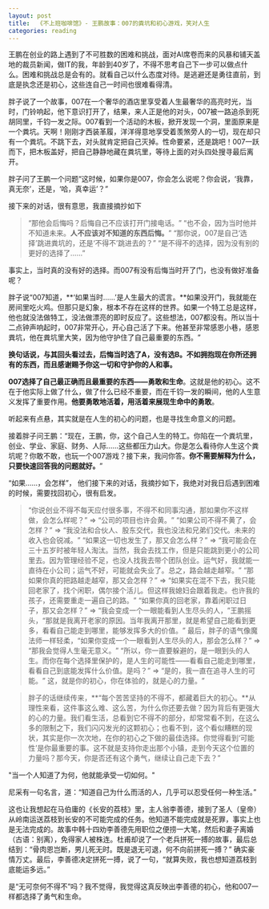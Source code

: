 ```yaml
---
layout: post
title:  《不上班咖啡馆》- 王鹏故事：007的粪坑和初心游戏，笑对人生
categories: reading
---
```


王鹏在创业的路上遇到了不可胜数的困难和挑战，面对AI席卷而来的风暴和铺天盖地的裁员新闻，做IT的我，年龄到40岁了，不得不思考自己下一步可以做点什么。困难和挑战总是会有的。就看自己以什么态度对待。是逃避还是勇往直前，到底是执念还是初心，这些连自己一时间也很难看得清。

胖子说了一个故事，007在一个奢华的酒店里享受着人生最奢华的高亮时光，当时，门铃响起，他下意识打开了，结果，来人正是他的对头，007被一路追杀到死胡同里，千钧一发之际。007看到一个活动的木板，掀开发现一个洞，里面原来是一个粪坑。天啊！刚刚才西装革履，洋洋得意地享受着羡煞旁人的一切，现在却只有一个粪坑。不跳下去，对头就肯定把自己灭掉。性命要紧，还是跳吧！007一跃而下，把木板盖好，把自己静静地藏在粪坑里，等待上面的对头四处搜寻最后离开。

胖子问了王鹏一个问题“这时候，如果你是007，你会怎么说呢？你会说，‘我靠，真无奈’，还是，‘哈，真幸运’？​”

接下来的对话，很有意思，我直接摘抄如下

> “那他会后悔吗？后悔自己不应该打开门接电话。​”
> “也不会，因为当时他并不知道未来。**人不应该对不知道的东西后悔。​**”
> “那你说，007是自己‘选择’跳进粪坑的，还是‘不得不’跳进去的？​”
> “是不得不的选择，因为没有别的更好的选择了……”

事实上，当时真的没有好的选择。而007有没有后悔当时开了门，也没有做好准备呢？

胖子说“007知道，**‘如果当时……’是人生最大的谎言。**如果没开门，我就能在房间里吃火鸡。但那只是幻象，根本不存在这样的世界。如果一个特工总是这样，他也就没法做特工，没法做漂亮的即时反应了。这些想法，007都没有。所以当十二点钟声响起时，007非常开心，开心自己活了下来。他甚至非常感恩小巷，感恩粪坑，他在粪坑里大笑，因为他守护住了自己最重要的东西。​” 

**换句话说，与其回头看过去，后悔当时选了A，没有选B。不如拥抱现在你所还拥有的东西，而且感谢赐予你这一切和守护你的人和事。**

**007选择了自己最正确而且最重要的东西——勇敢和生命**。这就是他的初心。这不在于他实际上做了什么，做了什么已经不重要，而在千钧一发的瞬间，他的人生意义发挥了重要作用。**他要勇敢地活着，用活着来展现生命中的勇敢**。

听起来有点悬，其实就是在人生的初心的问题，也是寻找生命意义的问题。

接着胖子问王鹏：“现在，王鹏，你，这个自己人生的特工。你陷在一个粪坑里，创业、学业、家庭、财务、人际……这些都压力山大。你是怎么看待你人生这个粪坑呢？你敢不敢，也玩一个007游戏？接下来，我问你答。**你不需要解释为什么，只要快速回答我的问题就好。**​”

“如果……，会怎样”， 他们接下来的对话，我摘抄如下，我绝对对我日后遇到困难的时候，需要找回初心，很有启发。

> “你说创业不得不每天应付很多事，不得不和同事沟通，那如果你不这样做，会怎么样呢？​” => “公司的项目也许会黄。​”
> “如果公司不得不黄了，会怎样？​” => “我没法和合伙人、股东交代，我也没法和兄弟们交代。未来的收入也会锐减。​”
> “如果这一切也发生了，那又会怎么样？​” => “我可能会在三十五岁时被年轻人淘汰。当然，我会去找工作，但是只能跳到更小的公司里去。因为管理经验不足，也没人找我去带个团队创业。运气好，我就能一直待在小公司；运气不好，可能就会失业了。总之，路会越走越窄。​”
> “那如果你真的把路越走越窄，那又会怎样？​” => “如果实在混不下去，我只能回老家了，找个闲职，偶尔接个活儿。但这样我媳妇会跟着我走。也许我的孩子，还需要重走一遍自己的路。​”
> “如果你真的回老家，靠着闲职过日子，那又会怎样？​” => “我会变成一个一眼能看到人生尽头的人，​”王鹏摇头，​“那就是我离开老家的原因。当年我离开那里，就是希望自己能看到更多，看看自己能走到哪里，能够发挥多大的价值。​”
> 最后，胖子的语气像魔法师一样轻柔，​“如果你变成一个一眼看到人生尽头的人，那会怎么样？​” => “那我会觉得人生毫无意义。​”
> “所以，你一直要躲避的，是一眼到头的人生。而你在每个选择里保护的，是人生的可能性——看看自己能走到哪里，看看自己到底能发挥什么价值。是吗？​” => ​“是的，我一直在追寻人生的可能。​”
> 这，就是你的初心，你在体验的，就是心的力量。​”

> 胖子的话继续传来，**​“每个苦苦坚持的不得不，都藏着巨大的初心。**从理性来看，这件事这么难、这么苦，为什么你还要去做？因为背后有更强大的心的力量。我们看生活，总看到它不得不的部分，却常常看不到，在这么多的限制之下，我们闪闪发光的这颗初心；也看不到，这个看似糟糕的现状，其实是你一次次地，在你的初心之下做的最佳选择。你觉得看到‘可能性’是你最重要的事。这不就是支持你走出那个小镇，走到今天这个位置的力量吗？那今天，你是否还有这个勇气，继续让自己走下去？​”

"当一个人知道了为何，他就能承受一切如何。"

尼采有一句名言，道：“知道自己为什么而活的人，几乎可以忍受任何一种生活。” 

这也让我想起在马伯庸的《长安的荔枝》里，主人翁李善德，接到了圣人（皇帝）从岭南运送荔枝到长安的不可能完成的任务。他知道不能完成就是死罪，事实上也是无法完成的。故事中韩十四劝李善德先用职位之便捞一大笔，然后和妻子离婚（古语：别离），免得家人被株连。杜甫却说了一个老兵拼死一搏的故事，最后总结到：“骨肉恩岂断，男儿死无时。既是退无可退，何不向前拼死一搏？” 确实豪情万丈。最后，李善德决定拼死一搏，说了一句，“就算失败，我也想知道荔枝到底能运多远。”

是“无可奈何不得不”吗？我不觉得，我觉得这真反映出李善德的初心，他和007一样都选择了勇气和生命。
<!--stackedit_data:
eyJoaXN0b3J5IjpbNjI1OTE3MjA4LC00NjM5NzY2Miw4MjkyNz
YyMTYsLTM1OTMyODMyNywtMTM3MDMwNDM5NywxMDE4NDQ4NzE2
LDQ0NTI3MjM5MV19
-->